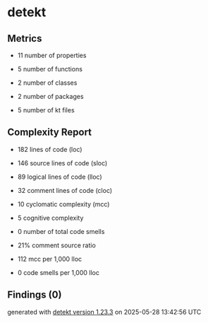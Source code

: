 # detekt

## Metrics

* 11 number of properties

* 5 number of functions

* 2 number of classes

* 2 number of packages

* 5 number of kt files

## Complexity Report

* 182 lines of code (loc)

* 146 source lines of code (sloc)

* 89 logical lines of code (lloc)

* 32 comment lines of code (cloc)

* 10 cyclomatic complexity (mcc)

* 5 cognitive complexity

* 0 number of total code smells

* 21% comment source ratio

* 112 mcc per 1,000 lloc

* 0 code smells per 1,000 lloc

## Findings (0)

generated with [detekt version 1.23.3](https://detekt.dev/) on 2025-05-28 13:42:56 UTC
